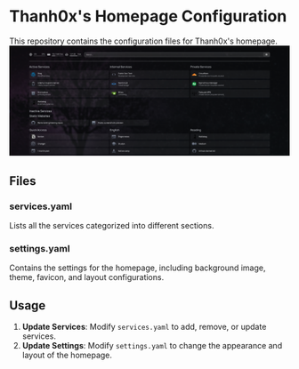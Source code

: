 # Thanh0x's Homepage Configuration

This repository contains the configuration files for Thanh0x's homepage.
![Homepage Screenshot](https://raw.githubusercontent.com/datacenter0x/static/main/uPic/NbVojk.png)

## Files

### services.yaml

Lists all the services categorized into different sections.

### settings.yaml

Contains the settings for the homepage, including background image, theme, favicon, and layout configurations.

## Usage

1. **Update Services**: Modify `services.yaml` to add, remove, or update services.
2. **Update Settings**: Modify `settings.yaml` to change the appearance and layout of the homepage.
